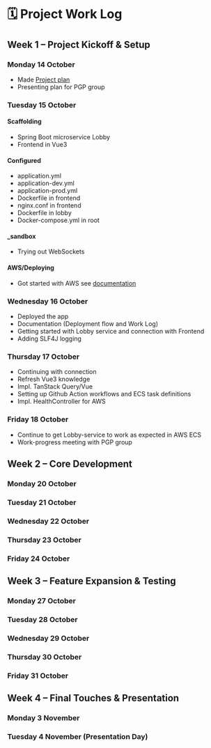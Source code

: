 # 🗓️ Project Work Log

## Week 1 – Project Kickoff & Setup
### Monday 14 October

- Made [Project plan](https://github.com/salt-community/pp-amanda/blob/main/ProjectPlan.md)
- Presenting plan for PGP group

### Tuesday 15 October

#### Scaffolding
- Spring Boot microservice Lobby
- Frontend in Vue3
#### Configured
- application.yml
- application-dev.yml
- application-prod.yml
- Dockerfile in frontend
- nginx.conf in frontend
- Dockerfile in lobby
- Docker-compose.yml in root

#### _sandbox
- Trying out WebSockets

#### AWS/Deploying
- Got started with AWS see [documentation](https://github.com/salt-community/pp-amanda/blob/main/AWSDocumentation.md)

### Wednesday 16 October

- Deployed the app
- Documentation (Deployment flow and Work Log)
- Getting started with Lobby service and connection with Frontend
- Adding SLF4J logging

### Thursday 17 October

- Continuing with connection
- Refresh Vue3 knowledge
- Impl. TanStack Query/Vue
- Setting up Github Action workflows and ECS task definitions
- Impl. HealthController for AWS 

### Friday 18 October

- Continue to get Lobby-service to work as expected in AWS ECS
- Work-progress meeting with PGP group

## Week 2 – Core Development
### Monday 20 October
### Tuesday 21 October
### Wednesday 22 October
### Thursday 23 October
### Friday 24 October

## Week 3 – Feature Expansion & Testing
### Monday 27 October
### Tuesday 28 October
### Wednesday 29 October
### Thursday 30 October
### Friday 31 October

## Week 4 – Final Touches & Presentation
### Monday 3 November
### Tuesday 4 November (Presentation Day)
